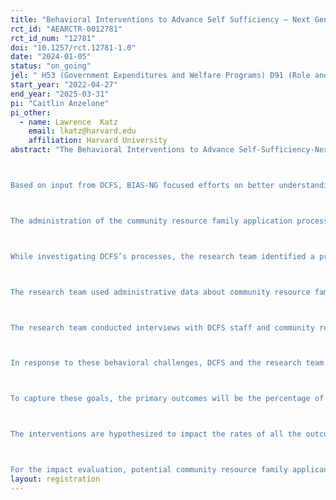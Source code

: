 ```yaml
---
title: "Behavioral Interventions to Advance Self Sufficiency – Next Generation (BIAS-NG): Los Angeles County, Child Welfare"
rct_id: "AEARCTR-0012781"
rct_id_num: "12781"
doi: "10.1257/rct.12781-1.0"
date: "2024-01-05"
status: "on_going"
jel: " H53 (Government Expenditures and Welfare Programs) D91 (Role and Effects of Psychological, Emotional, Social, and Cognitive Factors on Decision Making) I38 (Government Policy • Provision and Effects of Welfare Programs) H75 (State and Local Government • Health • Education • Welfare • Public Pensions • Intergovernmental Relations)"
start_year: "2022-04-27"
end_year: "2025-03-31"
pi: "Caitlin Anzelone"
pi_other:
  - name: Lawrence  Katz
    email: lkatz@harvard.edu
    affiliation: Harvard University
abstract: "The Behavioral Interventions to Advance Self-Sufficiency-Next Generation (BIAS-NG) project is supported by the Office of Planning, Research, and Evaluation in the Administration for Children and Families, U.S. Department of Health and Human Services. BIAS-NG aims to make human services programs work better for the people receiving services by reshaping program processes using lessons from behavioral science, an interdisciplinary field that incorporates psychology, economics, and other social sciences to provide insight into how people process information, make decisions, and take action. BIAS-NG partners with state and local agencies to identify a challenge to address, investigate its possible causes, design a behaviorally-informed intervention to address the causes, and test the efficacy and cost efficiency of the intervention relative to status quo service delivery. For this study, BIAS-NG worked with the Los Angeles County Department of Children and Family Services (DCFS) to use insights from behavioral science to design and test two interventions intended to improve the online application process for applicants to become foster or adoptive parents, who DCFS refers to as “resource families.”

Based on input from DCFS, BIAS-NG focused efforts on better understanding challenges in the resource family application process for applicants recruited from the community to foster or adopt children in the child welfare system to whom they are not related. Their applications are considered “community resource family applications.” Because the caseworkers from DCFS who approve these applicants tend to prioritize emergency placement cases, the approval process tends to be longer for community families. 

The administration of the community resource family application process includes two primary phases for DCFS. First, the Outreach and Recruitment Unit (ORU), comprised of about ten caseworkers, support community resource family applicants through the initial steps of the application process. In this stage, most potential applicants create an account in county’s online application portal, operated through Binti, a software provider for child welfare agencies, and complete an online orientation. They can then sign and submit a Resource Family Approval (RFA) initial application form, which officially begins the application process. After completing the initial application form, families must take a series of actions to trigger next steps in the full application process, such as “LiveScan” fingerprinting, submitting additional forms, and enrolling in pre-approval training (collectively “Phase I” application steps). Once these steps are complete, the application moves to a second phase, in which a RFA approval caseworker is assigned who takes over the case to complete home visits and a psycho-social assessment. 

While investigating DCFS’s processes, the research team identified a problem of community resource family applicants dropping out of the full application process after signing and submitting their RFA initial application form, contributing to a low approval rate. DCFS leadership expressed concern about applicant attrition for two reasons: (1) some qualified applicants who could be approved do not make it to the end of the process; and (2) staff spend a lot of time working with applicants who are not ready or qualified to be community resource parents, which is not an efficient use of staff resources. 

The research team used administrative data about community resource family applicants to further understand the scope of this problem and quantified drop-off points, or key moments when applicants dropped out of the application process in large numbers. Data showed applicants left the application process at each stage, but the biggest drop-off point was shortly after applicants “sign” (submit) the initial application form. More than 59% of community resource family applicants were withdrawn from the application process by DCFS staff after they signed their initial application form. Staff withdraw applicants either at an applicant’s request or because applicants are non-responsive to follow up. Of the applicants that were withdrawn after signing an initial application form, 32% of them were withdrawn within one month of signing. This analysis of the quantitative data combined with the qualitative impressions from DCFS staff support a contention that some unqualified and unprepared families initially apply to be community resource parents and then quickly withdraw, and some qualified families find the application process challenging to navigate. 

The research team conducted interviews with DCFS staff and community resource family applicants to inform hypotheses on the behavioral barriers that may hinder applicants in completing the application steps. These included that applicants do not know how to meet requirements, or have difficulty knowing what the most appropriate decision to make is regarding those requirements; applicants miss or do not fully process information about application steps or eligibility; applicants take more time to complete the application process than the county would expect; and applicants face multiple process hassles.

In response to these behavioral challenges, DCFS and the research team developed two interventions to be included in the Binti online application portal: a readiness assessment and a collection of planning tools. These are described further in the Intervention section. The goal of the readiness assessment is to help potential community resource family applicants make a fully informed decision about whether they are ready to engage in the full application process and about whether they meet the eligibility requirements before signing and submitting an initial application form. The goal of the planning tools is to help applicants who submit the initial application with completing steps of the application process. 

To capture these goals, the primary outcomes will be the percentage of potential applicants (who have completed the online orientation) who sign the RFA initial application forms within the study’s 180-day follow-up period; have their case moved to “applying” status within 180 days; and complete the Phase I application steps within both 90 days and 180 days. 

The interventions are hypothesized to impact the rates of all the outcomes, but only expected to impact the speed of completion of the Phase I application steps (with the planning tools being the driver of this hypothesized increase in speed). The 90-day outcome for completion of the Phase I application steps will allow us to capture this hypothesized increase in speed. In addition, DCFS would prefer applicants to complete all application steps within 90 days from signing the RFA initial application form, although they recognize that cases do not always meet that timeline. Analyzing this outcome at both 90 days and 180 days after completion of the online orientation will capture a range of cases that will likely be processed.

For the impact evaluation, potential community resource family applicants were randomly assigned to receive the readiness assessment (program group A), the readiness assessment and planning tools (program group B), or neither (control group). The point of random assignment was when potential applicants clicked on a link on the DCFS website to access the Binti application portal. Once an applicant creates a Binti account, the applicant will permanently be assigned to the flow they were randomly assigned to. Even though random assignment will be done at this early stage in the process, the study sample will be limited to those applicants who complete online orientation. The study sample will not include those who do not create an account, as well as those who create an account but do not complete orientation. The evaluation will compare outcomes of the control group to the program groups for the full sample. In addition to the impact study, BIAS-NG is conducting accompanying implementation and cost analyses to document how the intervention was delivered and at what cost. "
layout: registration
---
```


